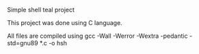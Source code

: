 Simple shell teal project

This project was done using C language. 

All files are compiled using gcc -Wall -Werror -Wextra -pedantic -std=gnu89 *.c -o hsh

